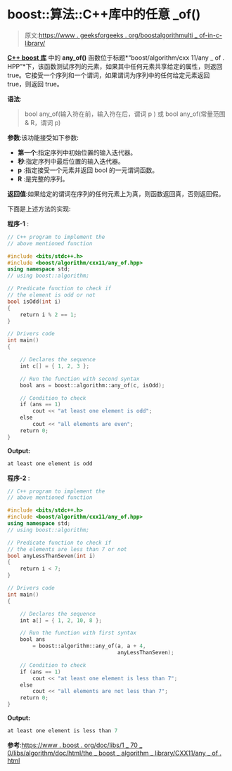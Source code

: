 # boost::算法::C++库中的任意 _of()

> 原文:[https://www . geeksforgeeks . org/boostalgorithmulti _ of-in-c-library/](https://www.geeksforgeeks.org/boostalgorithmany_of-in-c-library/)

**[C++ boost 库](https://www.geeksforgeeks.org/advanced-c-boost-library/)** 中的 **any_of()** 函数位于标题*“boost/algorithm/cxx 11/any _ of . HPP”*下，该函数测试序列的元素，如果其中任何元素共享给定的属性，则返回 true。它接受一个序列和一个谓词，如果谓词为序列中的任何给定元素返回 true，则返回 true。

**语法**:

> bool any_of(输入符在前，输入符在后，谓词 p )
> 或
> bool any_of(常量范围& R，谓词 p)

**参数**:该功能接受如下参数:

*   **第一个**:指定序列中初始位置的输入迭代器。
*   **秒**:指定序列中最后位置的输入迭代器。
*   **p** :指定接受一个元素并返回 bool 的一元谓词函数。
*   **R** :是完整的序列。

**返回值**:如果给定的谓词在序列的任何元素上为真，则函数返回真，否则返回假。

下面是上述方法的实现:

**程序-1** :

```cpp
// C++ program to implement the
// above mentioned function

#include <bits/stdc++.h>
#include <boost/algorithm/cxx11/any_of.hpp>
using namespace std;
// using boost::algorithm;

// Predicate function to check if
// the element is odd or not
bool isOdd(int i)
{
    return i % 2 == 1;
}

// Drivers code
int main()
{

    // Declares the sequence
    int c[] = { 1, 2, 3 };

    // Run the function with second syntax
    bool ans = boost::algorithm::any_of(c, isOdd);

    // Condition to check
    if (ans == 1)
        cout << "at least one element is odd";
    else
        cout << "all elements are even";
    return 0;
}
```

**Output:**

```cpp
at least one element is odd

```

**程序-2** :

```cpp
// C++ program to implement the
// above mentioned function

#include <bits/stdc++.h>
#include <boost/algorithm/cxx11/any_of.hpp>
using namespace std;
// using boost::algorithm;

// Predicate function to check if
// the elements are less than 7 or not
bool anyLessThanSeven(int i)
{
    return i < 7;
}

// Drivers code
int main()
{

    // Declares the sequence
    int a[] = { 1, 2, 10, 8 };

    // Run the function with first syntax
    bool ans
        = boost::algorithm::any_of(a, a + 4,
                                   anyLessThanSeven);

    // Condition to check
    if (ans == 1)
        cout << "at least one element is less than 7";
    else
        cout << "all elements are not less than 7";
    return 0;
}
```

**Output:**

```cpp
at least one element is less than 7

```

**参考**:[https://www . boost . org/doc/libs/1 _ 70 _ 0/libs/algorithm/doc/html/the _ boost _ algorithm _ library/CXX11/any _ of . html](https://www.boost.org/doc/libs/1_70_0/libs/algorithm/doc/html/the_boost_algorithm_library/CXX11/any_of.html)